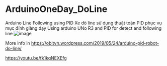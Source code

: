 # ArduinoOneDay_DoLine
 Arduino Line Following using PID
 Xe dò line sử dụng thuật toán PID phục vụ mục đính giảng dạy 
 Using arduino UNo R3 and PID for detect and following line
 ![image](https://user-images.githubusercontent.com/43460353/204750605-e0578780-5666-4e7a-9ab8-d9c8f23d1070.png)

More info in https://obitvn.wordpress.com/2019/05/24/arduino-pid-robot-do-line/

 https://youtu.be/fk1kqNEXEfg
 

